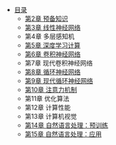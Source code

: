 * [目录](README.md)
    * [第2章 预备知识](ch02/ch02.md)
    * [第3章 线性神经网络](ch03/ch03.md)
    * 第4章 多层感知机
    * [第5章 深度学习计算](ch05/ch05.md)
    * [第6章 卷积神经网络](ch06/ch06.md)
    * 第7章 现代卷积神经网络
    * [第8章 循环神经网络](ch08/ch08.md)
    * [第9章 现代循环神经网络](ch09/ch09.md)
    * [第10章 注意力机制](ch10/ch10.md)
    * 第11章 优化算法
    * 第12章 计算性能
    * 第13章 计算机视觉
    * [第14章 自然语言处理：预训练](ch14/ch14.md)
    * [第15章 自然语言处理：应用](ch15/ch15.md)